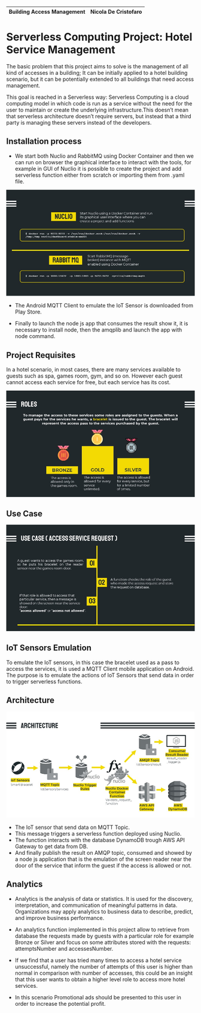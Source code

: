 | Building Access Management | Nicola De Cristofaro|
| --- | --- |

# Serverless Computing Project: Hotel Service Management
The basic problem that this project aims to solve is the management of all kind of accesses in a building; It can be initially applied to a hotel building scenario, but it can be potentially extended to all buildings that need access management.

This goal is reached in a Serverless way: Serverless Computing is a cloud computing model in which code is run as a service without the need for the user to maintain or create the underlying infrastructure.This doesn’t mean that serverless architecture doesn’t require servers, but instead that a third party is managing these servers instead of the developers.

## Installation process
- We start both Nuclio and RabbitMQ using Docker Container and then we can run on browser the graphical interface to interact with the tools, for example in GUI of Nuclio it is possible to create the project and add serverless function either from scratch or importing them from .yaml file.

![](./images/nuclioRabbitInstallation.jpg)

- The Android MQTT Client to emulate the IoT Sensor is downloaded from Play Store.

- Finally to launch the node js app that consumes the result show it, it is necessary to install node, then the amqplib and launch the app with node command.

## Project Requisites

In a hotel scenario, in most cases, there are many services available to guests such as spa, games room, gym, and so on. However each guest cannot access each service for free, but each service has its cost.

![](./images/roles.jpg)

## Use Case

![](./images/useCase.jpg)

## IoT Sensors Emulation

To emulate the IoT sensors, in this case the bracelet used as a pass to access the services, it is used a MQTT Client mobile application on Android. The purpose is to emulate the actions of IoT Sensors that send data in order to trigger serverless functions.

## Architecture

![](./images/architecture.jpg)

- The IoT sensor that send data on MQTT Topic.
- This message triggers a serverless function deployed using Nuclio.
- The function interacts with the database DynamoDB trough AWS API Gateway to get data from DB.
- And finally publish the result on AMQP topic, consumed and showed by a node js application that is the emulation of the screen reader near the door of the service that inform the guest if the access is allowed or not.

## Analytics

- Analytics is the analysis of data or statistics. It is used for the discovery, interpretation, and communication of meaningful patterns in data. Organizations may apply analytics to business data to describe, predict, and improve business performance.

- An analytics function implemented in this project allow to retrieve from database the requests made by guests with a particular role for example Bronze or Silver and focus on some attributes stored with the requests: attemptsNumber and accessesNumber.

- If we find that a user has tried many times to access a hotel service unsuccessful, namely the number of attempts of this user is higher than normal in comparison with number of accesses, this could be an insight that this user wants to obtain a higher level role to access more hotel services.

- In this scenario Promotional ads should be presented to this user in order to increase the potential profit.








